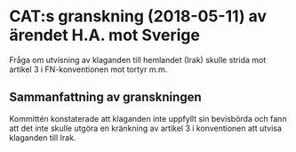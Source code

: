 # CAT:s granskning (2018-05-11) av ärendet H.A. mot Sverige

Fråga om utvisning av klaganden till hemlandet (Irak) skulle strida mot artikel 3 i FN-konventionen mot tortyr m.m.

## Sammanfattning av granskningen

Kommittén konstaterade att klaganden inte uppfyllt sin bevisbörda och fann att det inte skulle utgöra en kränkning av artikel 3 i konventionen att utvisa klaganden till Irak.
